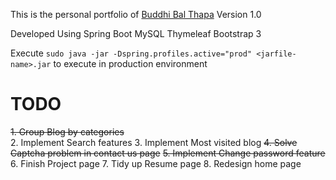 This is the personal portfolio of [Buddhi Bal Thapa](http://www.budthapa.pro)
Version 1.0

Developed Using 
Spring Boot
MySQL
Thymeleaf
Bootstrap 3

Execute `sudo java -jar -Dspring.profiles.active="prod" <jarfile-name>.jar` to execute in production environment

# TODO
  ~~1. Group Blog by categories~~  
    2. Implement Search features
    3. Implement Most visited blog
  ~~4. Solve Captcha problem in contact us page~~
  ~~5. Implement Change password feature~~  
    6. Finish Project page
    7. Tidy up Resume page
    8. Redesign home page
